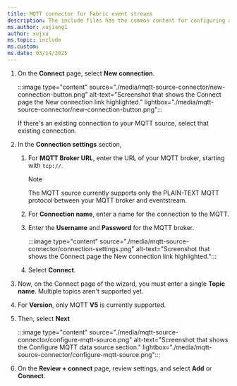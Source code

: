 ```yaml
---
title: MQTT connector for Fabric event streams
description: The include files has the common content for configuring an MQTT connector for Fabric event streams and Real-Time hub. 
ms.author: xujiang1
author: xujxu
ms.topic: include
ms.custom:
ms.date: 03/14/2025
---
```



1. On the **Connect** page, select **New connection**.

    :::image type="content" source="./media/mqtt-source-connector/new-connection-button.png" alt-text="Screenshot that shows the Connect page the New connection link highlighted." lightbox="./media/mqtt-source-connector/new-connection-button.png":::     

    If there's an existing connection to your MQTT source, select that existing connection. 
1. In the **Connection settings** section, 
    1. For **MQTT Broker URL**, enter the URL of your MQTT broker, starting with `tcp://`. 
    
        > [!NOTE]
        > The MQTT source currently supports only the PLAIN-TEXT MQTT protocol between your MQTT broker and eventstream.  
    1. For **Connection name**, enter a name for the connection to the MQTT. 
    1. Enter the **Username** and **Password** for the MQTT broker. 

        :::image type="content" source="./media/mqtt-source-connector/connection-settings.png" alt-text="Screenshot that shows the Connect page the New connection link highlighted.":::  
    1. Select **Connect**. 
1. Now, on the Connect page of the wizard, you must enter a single **Topic name**. Multiple topics aren't supported yet. 
1. For **Version**, only MQTT **V5** is currently supported. 
1. Then, select **Next**

    :::image type="content" source="./media/mqtt-source-connector/configure-mqtt-source.png" alt-text="Screenshot that shows the Configure MQTT data source section." lightbox="./media/mqtt-source-connector/configure-mqtt-source.png":::                
1. On the **Review + connect** page, review settings, and select **Add** or **Connect**. 
